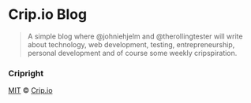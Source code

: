 # Crip.io Blog

> A simple blog where @johniehjelm and @therollingtester will write about technology, web development, testing, entrepreneurship, personal development and of course some weekly cripspiration.

### Cripright

[MIT](https://tldrlegal.com/license/mit-license) © [Crip.io](http://crip.io)
